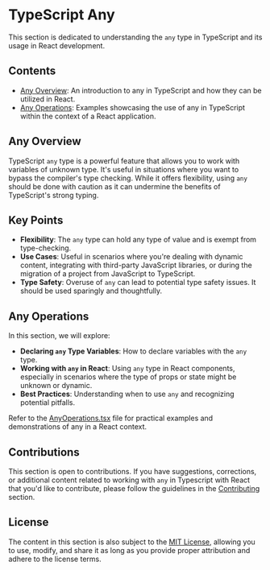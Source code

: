 # TypeScript Any

This section is dedicated to understanding the `any` type in TypeScript and its usage in React development.

## Contents

- [Any Overview](README.md): An introduction to any in TypeScript and how they can be utilized in React.
- [Any Operations](AnyOperations.tsx): Examples showcasing the use of any in TypeScript within the context of a React application.

## Any Overview

TypeScript `any` type is a powerful feature that allows you to work with variables of unknown type. It's useful in situations where you want to bypass the compiler's type checking. While it offers flexibility, using `any` should be done with caution as it can undermine the benefits of TypeScript's strong typing.

## Key Points

- **Flexibility**: The `any` type can hold any type of value and is exempt from type-checking.
- **Use Cases**: Useful in scenarios where you're dealing with dynamic content, integrating with third-party JavaScript libraries, or during the migration of a project from JavaScript to TypeScript.
- **Type Safety**: Overuse of `any` can lead to potential type safety issues. It should be used sparingly and thoughtfully.

## Any Operations

In this section, we will explore:

- **Declaring `any` Type Variables**: How to declare variables with the `any` type.
- **Working with `any` in React**: Using `any` type in React components, especially in scenarios where the type of props or state might be unknown or dynamic.
- **Best Practices**: Understanding when to use `any` and recognizing potential pitfalls.

Refer to the [AnyOperations.tsx](AnyOperations.tsx) file for practical examples and demonstrations of any in a React context.

## Contributions

This section is open to contributions. If you have suggestions, corrections, or additional content related to working with `any` in Typescript with React that you'd like to contribute, please follow the guidelines in the [Contributing](../../../Contributing.md) section.

## License

The content in this section is also subject to the [MIT License](../../../LICENSE), allowing you to use, modify, and share it as long as you provide proper attribution and adhere to the license terms.
